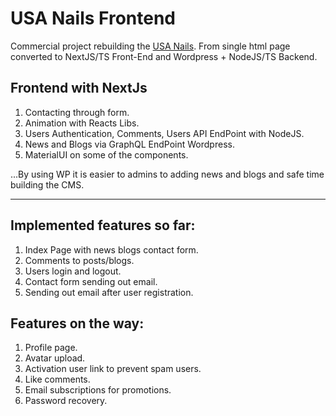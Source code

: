# USA Nails Frontend

Commercial project rebuilding the [USA Nails](http://www.usa-nails.co.uk/). From single html page converted to NextJS/TS Front-End and Wordpress + NodeJS/TS Backend.

## Frontend with NextJs

1. Contacting through form.
2. Animation with Reacts Libs.
3. Users Authentication, Comments, Users API EndPoint with NodeJS.
4. News and Blogs via GraphQL EndPoint Wordpress.
5. MaterialUI on some of the components.

...By using WP it is easier to admins to adding news and blogs and safe time building the CMS.

---

## Implemented features so far:

1. Index Page with news blogs contact form.
2. Comments to posts/blogs.
3. Users login and logout.
4. Contact form sending out email.
5. Sending out email after user registration.

## Features on the way:

1. Profile page.
2. Avatar upload.
3. Activation user link to prevent spam users.
4. Like comments.
5. Email subscriptions for promotions.
6. Password recovery.
